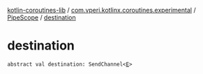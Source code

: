 [kotlin-coroutines-lib](../../index.md) / [com.vperi.kotlinx.coroutines.experimental](../index.md) / [PipeScope](index.md) / [destination](./destination.md)

# destination

`abstract val destination: SendChannel<`[`E`](index.md#E)`>`